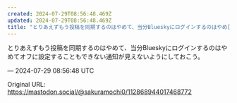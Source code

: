 ```yaml
---
created: 2024-07-29T08:56:48.469Z
updated: 2024-07-29T08:56:48.469Z
title: "とりあえずもう投稿を同期するのはやめて、当分Blueskyにログインするのはやめ[...]"
---
```


<p>とりあえずもう投稿を同期するのはやめて、当分Blueskyにログインするのはやめてオフに設定することもできない通知が見えないようにしておこう。</p>

&mdash; 2024-07-29 08:56:48 UTC

Original URL: https://mastodon.social/@sakuramochi0/112868944017468772
